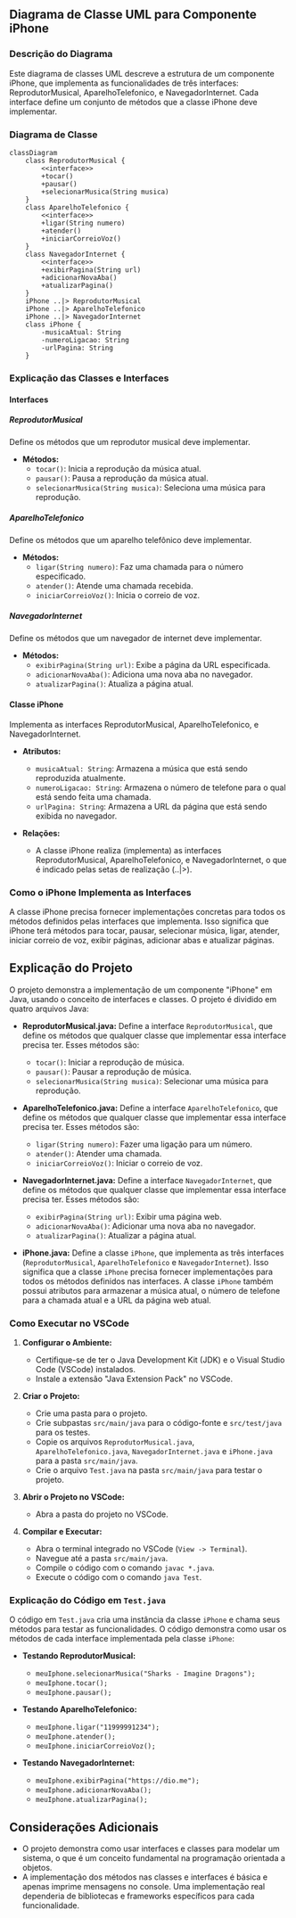 ## Diagrama de Classe UML para Componente iPhone

### Descrição do Diagrama

Este diagrama de classes UML descreve a estrutura de um componente iPhone, que implementa as funcionalidades de três interfaces: ReprodutorMusical, AparelhoTelefonico, e NavegadorInternet. Cada interface define um conjunto de métodos que a classe iPhone deve implementar.

### Diagrama de Classe

```mermaid
classDiagram
    class ReprodutorMusical {
        <<interface>>
        +tocar()
        +pausar()
        +selecionarMusica(String musica)
    }
    class AparelhoTelefonico {
        <<interface>>
        +ligar(String numero)
        +atender()
        +iniciarCorreioVoz()
    }
    class NavegadorInternet {
        <<interface>>
        +exibirPagina(String url)
        +adicionarNovaAba()
        +atualizarPagina()
    }
    iPhone ..|> ReprodutorMusical
    iPhone ..|> AparelhoTelefonico
    iPhone ..|> NavegadorInternet
    class iPhone {
        -musicaAtual: String
        -numeroLigacao: String
        -urlPagina: String
    }
```

### Explicação das Classes e Interfaces

#### Interfaces

##### ReprodutorMusical

Define os métodos que um reprodutor musical deve implementar.

* **Métodos:**
    * `tocar()`: Inicia a reprodução da música atual.
    * `pausar()`: Pausa a reprodução da música atual.
    * `selecionarMusica(String musica)`: Seleciona uma música para reprodução.

##### AparelhoTelefonico

Define os métodos que um aparelho telefônico deve implementar.

* **Métodos:**
    * `ligar(String numero)`: Faz uma chamada para o número especificado.
    * `atender()`: Atende uma chamada recebida.
    * `iniciarCorreioVoz()`: Inicia o correio de voz.

##### NavegadorInternet

Define os métodos que um navegador de internet deve implementar.

* **Métodos:**
    * `exibirPagina(String url)`: Exibe a página da URL especificada.
    * `adicionarNovaAba()`: Adiciona uma nova aba no navegador.
    * `atualizarPagina()`: Atualiza a página atual.

#### Classe iPhone

Implementa as interfaces ReprodutorMusical, AparelhoTelefonico, e NavegadorInternet.

* **Atributos:**
    * `musicaAtual: String`: Armazena a música que está sendo reproduzida atualmente.
    * `numeroLigacao: String`: Armazena o número de telefone para o qual está sendo feita uma chamada.
    * `urlPagina: String`: Armazena a URL da página que está sendo exibida no navegador.

* **Relações:**
    * A classe iPhone realiza (implementa) as interfaces ReprodutorMusical, AparelhoTelefonico, e NavegadorInternet, o que é indicado pelas setas de realização (..|>).

### Como o iPhone Implementa as Interfaces

A classe iPhone precisa fornecer implementações concretas para todos os métodos definidos pelas interfaces que implementa. Isso significa que iPhone terá métodos para tocar, pausar, selecionar música, ligar, atender, iniciar correio de voz, exibir páginas, adicionar abas e atualizar páginas.


## Explicação do Projeto

O projeto demonstra a implementação de um componente "iPhone" em Java, usando o conceito de interfaces e classes. O projeto é dividido em quatro arquivos Java:

* **ReprodutorMusical.java:** Define a interface `ReprodutorMusical`, que define os métodos que qualquer classe que implementar essa interface precisa ter. Esses métodos são:
    * `tocar()`: Iniciar a reprodução de música.
    * `pausar()`: Pausar a reprodução de música.
    * `selecionarMusica(String musica)`: Selecionar uma música para reprodução.

* **AparelhoTelefonico.java:** Define a interface `AparelhoTelefonico`, que define os métodos que qualquer classe que implementar essa interface precisa ter. Esses métodos são:
    * `ligar(String numero)`: Fazer uma ligação para um número.
    * `atender()`: Atender uma chamada.
    * `iniciarCorreioVoz()`: Iniciar o correio de voz.

* **NavegadorInternet.java:** Define a interface `NavegadorInternet`, que define os métodos que qualquer classe que implementar essa interface precisa ter. Esses métodos são:
    * `exibirPagina(String url)`: Exibir uma página web.
    * `adicionarNovaAba()`: Adicionar uma nova aba no navegador.
    * `atualizarPagina()`: Atualizar a página atual.

* **iPhone.java:** Define a classe `iPhone`, que implementa as três interfaces (`ReprodutorMusical`, `AparelhoTelefonico` e `NavegadorInternet`). Isso significa que a classe `iPhone` precisa fornecer implementações para todos os métodos definidos nas interfaces. A classe `iPhone` também possui atributos para armazenar a música atual, o número de telefone para a chamada atual e a URL da página web atual.

### Como Executar no VSCode

1. **Configurar o Ambiente:**
    * Certifique-se de ter o Java Development Kit (JDK) e o Visual Studio Code (VSCode) instalados.
    * Instale a extensão "Java Extension Pack" no VSCode.

2. **Criar o Projeto:**
    * Crie uma pasta para o projeto.
    * Crie subpastas `src/main/java` para o código-fonte e `src/test/java` para os testes.
    * Copie os arquivos `ReprodutorMusical.java`, `AparelhoTelefonico.java`, `NavegadorInternet.java` e `iPhone.java` para a pasta `src/main/java`.
    * Crie o arquivo `Test.java` na pasta `src/main/java` para testar o projeto.

3. **Abrir o Projeto no VSCode:**
    * Abra a pasta do projeto no VSCode.

4. **Compilar e Executar:**
    * Abra o terminal integrado no VSCode (`View -> Terminal`).
    * Navegue até a pasta `src/main/java`.
    * Compile o código com o comando `javac *.java`.
    * Execute o código com o comando `java Test`.

### Explicação do Código em `Test.java`

O código em `Test.java` cria uma instância da classe `iPhone` e chama seus métodos para testar as funcionalidades. O código demonstra como usar os métodos de cada interface implementada pela classe `iPhone`:

* **Testando ReprodutorMusical:**
    * `meuIphone.selecionarMusica("Sharks - Imagine Dragons");`
    * `meuIphone.tocar();`
    * `meuIphone.pausar();`

* **Testando AparelhoTelefonico:**
    * `meuIphone.ligar("11999991234");`
    * `meuIphone.atender();`
    * `meuIphone.iniciarCorreioVoz();`

* **Testando NavegadorInternet:**
    * `meuIphone.exibirPagina("https://dio.me");`
    * `meuIphone.adicionarNovaAba();`
    * `meuIphone.atualizarPagina();`

## Considerações Adicionais

* O projeto demonstra como usar interfaces e classes para modelar um sistema, o que é um conceito fundamental na programação orientada a objetos.
* A implementação dos métodos nas classes e interfaces é básica e apenas imprime mensagens no console. Uma implementação real dependeria de bibliotecas e frameworks específicos para cada funcionalidade.

